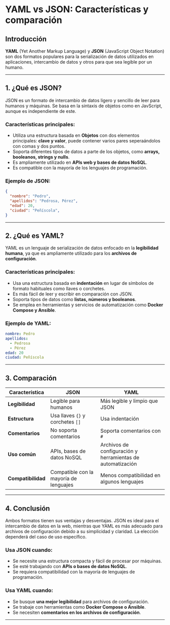 # YAML vs JSON: Características y comparación

## Introducción
**YAML** (Yet Another Markup Language) y **JSON** (JavaScript Object Notation) son dos formatos populares para la serialización de datos utilizados en  aplicaciones, intercambio de datos y otros para que sea legible por un humano.

---

## 1. ¿Qué es JSON?
JSON es un formato de intercambio de datos ligero y sencillo de leer para humanos y máquinas. Se basa en la sintaxis de objetos como en JavScript, aunque es independiente de este.

### Características principales:
- Utiliza una estructura basada en **Objetos** con dos elementos principales: **clave y valor**, puede contener varios pares seperaándolos con comas y dos puntos.
- Soporta diferentes tipos de datos a parte de los objetos, como **arrays, booleanos, strings y nulls**.
- Es ampliamente utilizado en **APIs web y bases de datos NoSQL**.
- Es compatible con la mayoría de los lenguajes de programación.

### Ejemplo de JSON:
```json
{
  "nombre": "Pedro",
  "apellidos": "Pedrosa, Pérez",
  "edad": 20,
  "ciudad": "Peñíscola",
}
```

---

## 2. ¿Qué es YAML?
YAML es un lenguaje de serialización de datos enfocado en la **legibilidad humana**, ya que es ampliamente utilizado para los **archivos de configuración**.

### Características principales:
- Usa una estructura basada en **indentación** en lugar de símbolos de formato habituales como llaves o corchetes.
- Es más fácil de leer y escribir en comparación con JSON.
- Soporta tipos de datos como **listas, números y booleanos**.
- Se emplea en herramientas y servicios de automatización como **Docker Compose y Ansible**.

### Ejemplo de YAML:
```yaml
nombre: Pedro
apellidos:
  - Pedrosa
  - Pérez
edad: 20
ciudad: Peñíscola
```

---

## 3. Comparación
| Característica  | JSON | YAML |
|---------------|------|------|
| **Legibilidad** | Legible para humanos | Más legible y limpio que JSON |
| **Estructura** | Usa llaves `{}` y corchetes `[]` | Usa indentación |
| **Comentarios** | No soporta comentarios | Soporta comentarios con `#` |
| **Uso común** | APIs, bases de datos NoSQL | Archivos de configuración y herramientas de automatización |
| **Compatibilidad** | Compatible con la mayoría de lenguajes | Menos compatibilidad en algunos lenguajes |

---

## 4. Conclusión
Ambos formatos tienen sus ventajas y desventajas. JSON es ideal para el intercambio de datos en la web, mientras que YAML es más adecuado para archivos de configuración debido a su simplicidad y claridad. La elección dependerá del caso de uso específico.

### Usa **JSON** cuando:
- Se necesite una estructura compacta y fácil de procesar por máquinas.
- Se esté trabajando con **APIs o bases de datos NoSQL**.
- Se requiera compatibilidad con la mayoría de lenguajes de programación.

### Usa **YAML** cuando:
- Se busque **una mejor legibilidad** para archivos de configuración.
- Se trabaje con herramientas como **Docker Compose o Ansible**.
- Se necesiten **comentarios en los archivos de configuración**.

---
